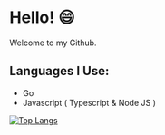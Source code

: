 # Hello! 😄

   Welcome to my Github. 

## Languages I Use:
 - Go
 - Javascript ( Typescript & Node JS )
 
[![Top Langs](https://github-readme-stats.vercel.app/api/top-langs/?username=gchen1295&layout=compact)](https://github.com/anuraghazra/github-readme-stats)
 <!--
[![~Woof~'s Github Stats](https://github-readme-stats.vercel.app/api?username=woof1001&show_icons=true&theme=vue&count_private=true)](https://github.com/anuraghazra/github-readme-stats)
 ## Currently Working On:
 - [🌱](https://chewy.xyz/)

